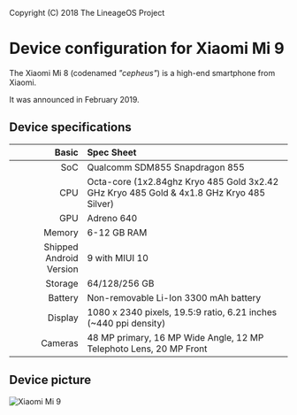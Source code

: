 Copyright (C) 2018 The LineageOS Project

Device configuration for Xiaomi Mi 9
=========================================

The Xiaomi Mi 8 (codenamed _"cepheus"_) is a high-end smartphone from Xiaomi.

It was announced in February 2019.

## Device specifications

Basic   | Spec Sheet
-------:|:-------------------------
SoC     | Qualcomm SDM855 Snapdragon 855
CPU     | Octa-core (1x2.84ghz Kryo 485 Gold 3x2.42 GHz Kryo 485 Gold & 4x1.8 GHz Kryo 485 Silver)
GPU     | Adreno 640
Memory  | 6-12 GB RAM
Shipped Android Version | 9 with MIUI 10
Storage | 64/128/256 GB
Battery | Non-removable Li-Ion 3300 mAh battery
Display | 1080 x 2340 pixels, 19.5:9 ratio, 6.21 inches (~440 ppi density)
Cameras | 48 MP primary, 16 MP Wide Angle, 12 MP Telephoto Lens, 20 MP Front 
## Device picture

![Xiaomi Mi 9](https://xiaomi-mi.com/uploads/CatalogueImage/pvm_mi9%20(2)_17410_1550674104.jpg "Xiaomi Mi 9")
